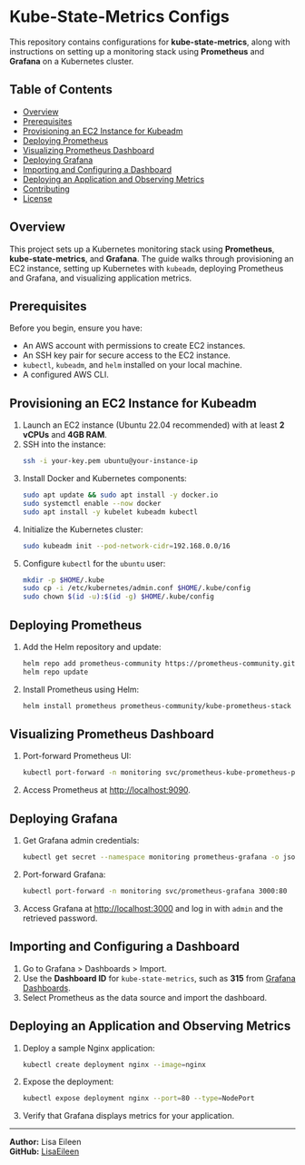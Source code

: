 # Kube-State-Metrics Configs

This repository contains configurations for **kube-state-metrics**, along with instructions on setting up a monitoring stack using **Prometheus** and **Grafana** on a Kubernetes cluster. 

## Table of Contents
- [Overview](#overview)
- [Prerequisites](#prerequisites)
- [Provisioning an EC2 Instance for Kubeadm](#provisioning-an-ec2-instance-for-kubeadm)
- [Deploying Prometheus](#deploying-prometheus)
- [Visualizing Prometheus Dashboard](#visualizing-prometheus-dashboard)
- [Deploying Grafana](#deploying-grafana)
- [Importing and Configuring a Dashboard](#importing-and-configuring-a-dashboard)
- [Deploying an Application and Observing Metrics](#deploying-an-application-and-observing-metrics)
- [Contributing](#contributing)
- [License](#license)

## Overview
This project sets up a Kubernetes monitoring stack using **Prometheus**, **kube-state-metrics**, and **Grafana**. The guide walks through provisioning an EC2 instance, setting up Kubernetes with `kubeadm`, deploying Prometheus and Grafana, and visualizing application metrics.

## Prerequisites
Before you begin, ensure you have:
- An AWS account with permissions to create EC2 instances.
- An SSH key pair for secure access to the EC2 instance.
- `kubectl`, `kubeadm`, and `helm` installed on your local machine.
- A configured AWS CLI.

## Provisioning an EC2 Instance for Kubeadm
1. Launch an EC2 instance (Ubuntu 22.04 recommended) with at least **2 vCPUs** and **4GB RAM**.
2. SSH into the instance:
   ```sh
   ssh -i your-key.pem ubuntu@your-instance-ip
   ```
3. Install Docker and Kubernetes components:
   ```sh
   sudo apt update && sudo apt install -y docker.io
   sudo systemctl enable --now docker
   sudo apt install -y kubelet kubeadm kubectl
   ```
4. Initialize the Kubernetes cluster:
   ```sh
   sudo kubeadm init --pod-network-cidr=192.168.0.0/16
   ```
5. Configure `kubectl` for the `ubuntu` user:
   ```sh
   mkdir -p $HOME/.kube
   sudo cp -i /etc/kubernetes/admin.conf $HOME/.kube/config
   sudo chown $(id -u):$(id -g) $HOME/.kube/config
   ```

## Deploying Prometheus
1. Add the Helm repository and update:
   ```sh
   helm repo add prometheus-community https://prometheus-community.github.io/helm-charts
   helm repo update
   ```
2. Install Prometheus using Helm:
   ```sh
   helm install prometheus prometheus-community/kube-prometheus-stack --namespace monitoring --create-namespace
   ```

## Visualizing Prometheus Dashboard
1. Port-forward Prometheus UI:
   ```sh
   kubectl port-forward -n monitoring svc/prometheus-kube-prometheus-prometheus 9090:9090
   ```
2. Access Prometheus at [http://localhost:9090](http://localhost:9090).

## Deploying Grafana
1. Get Grafana admin credentials:
   ```sh
   kubectl get secret --namespace monitoring prometheus-grafana -o jsonpath="{.data.admin-password}" | base64 --decode
   ```
2. Port-forward Grafana:
   ```sh
   kubectl port-forward -n monitoring svc/prometheus-grafana 3000:80
   ```
3. Access Grafana at [http://localhost:3000](http://localhost:3000) and log in with `admin` and the retrieved password.

## Importing and Configuring a Dashboard
1. Go to Grafana > Dashboards > Import.
2. Use the **Dashboard ID** for `kube-state-metrics`, such as **315** from [Grafana Dashboards](https://grafana.com/grafana/dashboards/315).
3. Select Prometheus as the data source and import the dashboard.

## Deploying an Application and Observing Metrics
1. Deploy a sample Nginx application:
   ```sh
   kubectl create deployment nginx --image=nginx
   ```
2. Expose the deployment:
   ```sh
   kubectl expose deployment nginx --port=80 --type=NodePort
   ```
3. Verify that Grafana displays metrics for your application.

---
**Author:** Lisa Eileen  
**GitHub:** [LisaEileen](https://github.com/Lisaeileen)
